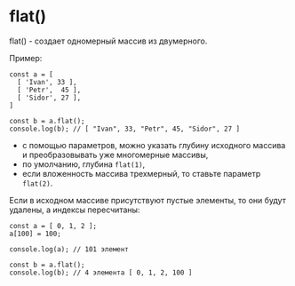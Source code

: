 # flat()
flat() - создает одномерный массив из двумерного.

Пример:

    const a = [
      [ 'Ivan', 33 ],
      [ 'Petr',  45 ],
      [ 'Sidor', 27 ],
    ]

    const b = a.flat();
    console.log(b); // [ "Ivan", 33, "Petr", 45, "Sidor", 27 ]

- с помощью параметров, можно указать глубину исходного массива и преобразовывать уже многомерные массивы,
- по умолчанию, глубина `flat(1)`,
- если вложенность массива трехмерный, то ставьте параметр `flat(2)`.

Если в исходном массиве присутствуют пустые элементы, то они будут удалены, а индексы пересчитаны:

    const a = [ 0, 1, 2 ];
    a[100] = 100;

    console.log(a); // 101 элемент

    const b = a.flat();
    console.log(b); // 4 элемента [ 0, 1, 2, 100 ]

